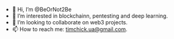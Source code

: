 - 👋 Hi, I’m @BeOrNot2Be
- 👀 I’m interested in blockchainn, pentesting and deep learning.
- 💞️ I’m looking to collaborate on web3 projects.
- 📫 How to reach me: timchick.ua@gmail.com.
